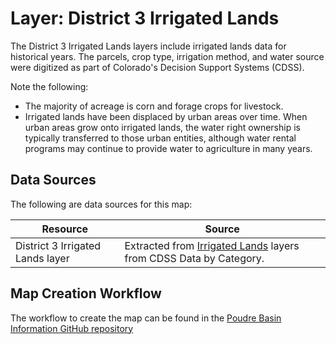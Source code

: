 # Layer: District 3 Irrigated Lands

The District 3 Irrigated Lands layers include irrigated lands data for historical years.
The parcels, crop type, irrigation method, and water source were digitized as part of
Colorado's Decision Support Systems (CDSS).

Note the following:

* The majority of acreage is corn and forage crops for livestock.
* Irrigated lands have been displaced by urban areas over time.
When urban areas grow onto irrigated lands, the water right ownership is typically transferred to those
urban entities, although water rental programs may continue to provide water to agriculture in many years.

## Data Sources

The following are data sources for this map:

| **Resource** | **Source** |
| -- | -- |
| District 3 Irrigated Lands layer | Extracted from [Irrigated Lands](https://www.colorado.gov/pacific/cdss/gis-data-category) layers from CDSS Data by Category. |

## Map Creation Workflow

The workflow to create the map can be found in the
[Poudre Basin Information GitHub repository](https://github.com/OpenWaterFoundation/owf-infomapper-poudre/tree/master/workflow/HistoricalData/Agriculture-IrrigatedLands)
